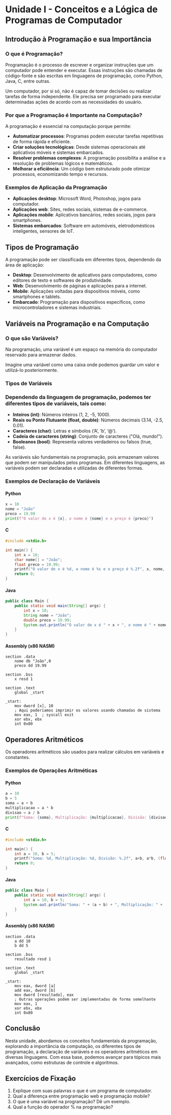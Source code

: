 # Unidade I - Conceitos e a Lógica de Programas de Computador

## Introdução à Programação e sua Importância

### O que é Programação?

Programação é o processo de escrever e organizar instruções que um computador pode entender e executar. Essas instruções são chamadas de código-fonte e são escritas em linguagens de programação, como Python, Java, C, entre outras.

Um computador, por si só, não é capaz de tomar decisões ou realizar tarefas de forma independente. Ele precisa ser programado para executar determinadas ações de acordo com as necessidades do usuário.

### Por que a Programação é Importante na Computação?

A programação é essencial na computação porque permite:

- **Automatizar processos**: Programas podem executar tarefas repetitivas de forma rápida e eficiente.
- **Criar soluções tecnológicas**: Desde sistemas operacionais até aplicativos móveis e sistemas embarcados.
- **Resolver problemas complexos**: A programação possibilita a análise e a resolução de problemas lógicos e matemáticos.
- **Melhorar a eficiência**: Um código bem estruturado pode otimizar processos, economizando tempo e recursos.

### Exemplos de Aplicação da Programação

- **Aplicações desktop**: Microsoft Word, Photoshop, jogos para computador.
- **Aplicações web**: Sites, redes sociais, sistemas de e-commerce.
- **Aplicações mobile**: Aplicativos bancários, redes sociais, jogos para smartphones.
- **Sistemas embarcados**: Software em automóveis, eletrodomésticos inteligentes, sensores de IoT.

## Tipos de Programação

A programação pode ser classificada em diferentes tipos, dependendo da área de aplicação:

- **Desktop**: Desenvolvimento de aplicativos para computadores, como editores de texto e softwares de produtividade.
- **Web**: Desenvolvimento de páginas e aplicações para a internet.
- **Mobile**: Aplicações voltadas para dispositivos móveis, como smartphones e tablets.
- **Embarcado**: Programação para dispositivos específicos, como microcontroladores e sistemas industriais.

## Variáveis na Programação e na Computação

### O que são Variáveis?

Na programação, uma variável é um espaço na memória do computador reservado para armazenar dados.

Imagine uma variável como uma caixa onde podemos guardar um valor e utilizá-lo posteriormente.

### Tipos de Variáveis

### Dependendo da linguagem de programação, podemos ter diferentes tipos de variáveis, tais como:

- **Inteiros (int)**: Números inteiros (1, 2, -5, 1000).
- **Reais ou Ponto Flutuante (float, double)**: Números decimais (3.14, -2.5, 0.01).
- **Caracteres (char)**: Letras e símbolos (‘A’, ‘b’, ‘@’).
- **Cadeia de caracteres (string)**: Conjunto de caracteres ("Olá, mundo!").
- **Booleanos (bool)**: Representa valores verdadeiros ou falsos (true, false).

As variáveis são fundamentais na programação, pois armazenam valores que podem ser manipulados pelos programas. Em diferentes linguagens, as variáveis podem ser declaradas e utilizadas de diferentes formas.

### Exemplos de Declaração de Variáveis

#### Python
```python
x = 10
nome = "João"
preco = 19.99
print(f"O valor de x é {x}, o nome é {nome} e o preço é {preco}")
```

#### C
```c
#include <stdio.h>

int main() {
    int x = 10;
    char nome[] = "João";
    float preco = 19.99;
    printf("O valor de x é %d, o nome é %s e o preço é %.2f", x, nome, preco);
    return 0;
}
```

#### Java
```java
public class Main {
    public static void main(String[] args) {
        int x = 10;
        String nome = "João";
        double preco = 19.99;
        System.out.println("O valor de x é " + x + ", o nome é " + nome + " e o preço é " + preco);
    }
}
```

#### Assembly (x86 NASM)
```assembly
section .data
    nome db "João",0
    preco dd 19.99

section .bss
    x resd 1

section .text
    global _start

_start:
    mov dword [x], 10
    ; Aqui poderíamos imprimir os valores usando chamadas de sistema
    mov eax, 1  ; syscall exit
    xor ebx, ebx
    int 0x80
```

## Operadores Aritméticos

Os operadores aritméticos são usados para realizar cálculos em variáveis e constantes.

### Exemplos de Operações Aritméticas

#### Python
```python
a = 10
b = 5
soma = a + b
multiplicacao = a * b
divisao = a / b
print(f"Soma: {soma}, Multiplicação: {multiplicacao}, Divisão: {divisao}")
```

#### C
```c
#include <stdio.h>

int main() {
    int a = 10, b = 5;
    printf("Soma: %d, Multiplicação: %d, Divisão: %.2f", a+b, a*b, (float)a/b);
    return 0;
}
```

#### Java
```java
public class Main {
    public static void main(String[] args) {
        int a = 10, b = 5;
        System.out.println("Soma: " + (a + b) + ", Multiplicação: " + (a * b) + ", Divisão: " + ((double)a / b));
    }
}
```

#### Assembly (x86 NASM)
```assembly
section .data
    a dd 10
    b dd 5

section .bss
    resultado resd 1

section .text
    global _start

_start:
    mov eax, dword [a]
    add eax, dword [b]
    mov dword [resultado], eax
    ; Outras operações podem ser implementadas de forma semelhante
    mov eax, 1
    xor ebx, ebx
    int 0x80
```

## Conclusão

Nesta unidade, abordamos os conceitos fundamentais da programação, explorando a importância da computação, os diferentes tipos de programação, a declaração de variáveis e os operadores aritméticos em diversas linguagens. Com essa base, podemos avançar para tópicos mais avançados, como estruturas de controle e algoritmos.

## Exercícios de Fixação

1. Explique com suas palavras o que é um programa de computador.
2. Qual a diferença entre programação web e programação mobile?
3. O que é uma variável na programação? Dê um exemplo.
4. Qual a função do operador % na programação?
